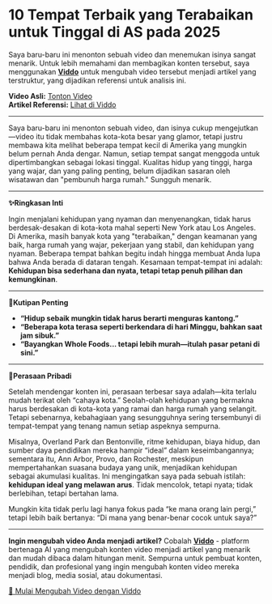 # 10 Tempat Terbaik yang Terabaikan untuk Tinggal di AS pada 2025

Saya baru-baru ini menonton sebuah video dan menemukan isinya sangat menarik. Untuk lebih memahami dan membagikan konten tersebut, saya menggunakan **[Viddo](https://viddo.pro/)** untuk mengubah video tersebut menjadi artikel yang terstruktur, yang dijadikan referensi untuk analisis ini.

**Video Asli:** [Tonton Video](https://www.youtube.com/watch?v=Idl-FA_GMmM)  
**Artikel Referensi:** [Lihat di Viddo](https://viddo.pro/zh/video-result/d02dc021-7d07-4a13-a5a5-0e6a569bb036)

---

Saya baru-baru ini menonton sebuah video, dan isinya cukup mengejutkan—video itu tidak membahas kota-kota besar yang glamor, tetapi justru membawa kita melihat beberapa tempat kecil di Amerika yang mungkin belum pernah Anda dengar. Namun, setiap tempat sangat menggoda untuk dipertimbangkan sebagai lokasi tinggal. Kualitas hidup yang tinggi, harga yang wajar, dan yang paling penting, belum dijadikan sasaran oleh wisatawan dan "pembunuh harga rumah." Sungguh menarik.

---

**✨Ringkasan Inti**

Ingin menjalani kehidupan yang nyaman dan menyenangkan, tidak harus berdesak-desakan di kota-kota mahal seperti New York atau Los Angeles. Di Amerika, masih banyak kota yang "terabaikan," dengan keamanan yang baik, harga rumah yang wajar, pekerjaan yang stabil, dan kehidupan yang nyaman. Beberapa tempat bahkan begitu indah hingga membuat Anda lupa bahwa Anda berada di dataran tengah. Kesamaan tempat-tempat ini adalah: **Kehidupan bisa sederhana dan nyata, tetapi tetap penuh pilihan dan kemungkinan**.

---

**🎯Kutipan Penting**

- **“Hidup sebaik mungkin tidak harus berarti menguras kantong.”**
- **“Beberapa kota terasa seperti berkendara di hari Minggu, bahkan saat jam sibuk.”**
- **“Bayangkan Whole Foods... tetapi lebih murah—itulah pasar petani di sini.”**

---

**🧠Perasaan Pribadi**

Setelah mendengar konten ini, perasaan terbesar saya adalah—kita terlalu mudah terikat oleh “cahaya kota.” Seolah-olah kehidupan yang bermakna harus berdesakan di kota-kota yang ramai dan harga rumah yang selangit. Tetapi sebenarnya, kebahagiaan yang sesungguhnya sering tersembunyi di tempat-tempat yang tenang namun setiap aspeknya sempurna.

Misalnya, Overland Park dan Bentonville, ritme kehidupan, biaya hidup, dan sumber daya pendidikan mereka hampir “ideal” dalam keseimbangannya; sementara itu, Ann Arbor, Provo, dan Rochester, meskipun mempertahankan suasana budaya yang unik, menjadikan kehidupan sebagai akumulasi kualitas. Ini mengingatkan saya pada sebuah istilah: **kehidupan ideal yang melawan arus**. Tidak mencolok, tetapi nyata; tidak berlebihan, tetapi bertahan lama.

Mungkin kita tidak perlu lagi hanya fokus pada “ke mana orang lain pergi,” tetapi lebih baik bertanya: “Di mana yang benar-benar cocok untuk saya?”

---

**Ingin mengubah video Anda menjadi artikel?** Cobalah **[Viddo](https://viddo.pro/)** - platform bertenaga AI yang mengubah konten video menjadi artikel yang menarik dan mudah dibaca dalam hitungan menit. Sempurna untuk pembuat konten, pendidik, dan profesional yang ingin mengubah konten video mereka menjadi blog, media sosial, atau dokumentasi.

[🚀 Mulai Mengubah Video dengan Viddo](https://viddo.pro/)